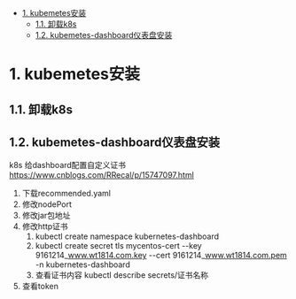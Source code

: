 
<!-- TOC -->

- [1. kubemetes安装](#1-kubemetes安装)
    - [1.1. 卸载k8s](#11-卸载k8s)
    - [1.2. kubemetes-dashboard仪表盘安装](#12-kubemetes-dashboard仪表盘安装)

<!-- /TOC -->


# 1. kubemetes安装  

## 1.1. 卸载k8s

<!-- 
https://blog.csdn.net/weixin_47752736/article/details/124855784
-->


## 1.2. kubemetes-dashboard仪表盘安装

<!-- 
安装
k8s入门：kubernetes-dashboard 安装
https://blog.csdn.net/qq_41538097/article/details/125561769

*** 配置用户
http://www.manongjc.com/detail/62-twpjlhgearkhued.html
https://www.soulchild.cn/post/2945


Dashboard 认证 - 配置登录权限
https://blog.csdn.net/qq_41619571/article/details/127217339

查看用户列表
https://blog.csdn.net/weixin_42350212/article/details/125460396

-->


<!-- 

k8s 给dashboard配置自定义证书
https://www.cnblogs.com/RRecal/p/15747097.html

kubernetes dashboard 2.x 配置https证书
https://blog.csdn.net/weixin_35306450/article/details/112805986

kubernetes学习笔记之十一：kubernetes dashboard认证及分级授权
https://www.cnblogs.com/panwenbin-logs/p/10052554.html
https://www.sklinux.com/posts/devops/k8s%E9%9D%A2%E6%9D%BFhttps%E4%BF%AE%E7%90%86/

-->
k8s 给dashboard配置自定义证书
https://www.cnblogs.com/RRecal/p/15747097.html  

1. 下载recommended.yaml
2. 修改nodePort
3. 修改jar包地址
4. 修改http证书  
    1. kubectl create namespace kubernetes-dashboard
	2. kubectl create secret tls mycentos-cert --key 9161214_www.wt1814.com.key --cert 9161214_www.wt1814.com.pem -n kubernetes-dashboard 
    3. 查看证书内容  kubectl describe secrets/证书名称  
5. 查看token
